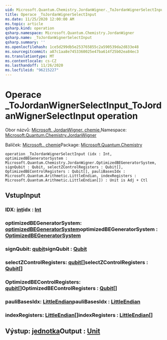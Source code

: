 ```yaml
---
uid: Microsoft.Quantum.Chemistry.JordanWigner._ToJordanWignerSelectInput
title: Operace _ToJordanWignerSelectInput
ms.date: 11/25/2020 12:00:00 AM
ms.topic: article
qsharp.kind: operation
qsharp.namespace: Microsoft.Quantum.Chemistry.JordanWigner
qsharp.name: _ToJordanWignerSelectInput
qsharp.summary: ''
ms.openlocfilehash: 1ce5d299db5e253765855c2a590539da2d833e48
ms.sourcegitcommit: a87c1aa8e7453360025e47ba614f25b02ea84ec3
ms.translationtype: MT
ms.contentlocale: cs-CZ
ms.lasthandoff: 11/26/2020
ms.locfileid: "96215227"
---
```

# <a name="_tojordanwignerselectinput-operation"></a><span data-ttu-id="72a7c-102">Operace _ToJordanWignerSelectInput</span><span class="sxs-lookup"><span data-stu-id="72a7c-102">_ToJordanWignerSelectInput operation</span></span>

<span data-ttu-id="72a7c-103">Obor názvů: [Microsoft. JordanWigner. chemie.](xref:Microsoft.Quantum.Chemistry.JordanWigner)</span><span class="sxs-lookup"><span data-stu-id="72a7c-103">Namespace: [Microsoft.Quantum.Chemistry.JordanWigner](xref:Microsoft.Quantum.Chemistry.JordanWigner)</span></span>

<span data-ttu-id="72a7c-104">Balíček: [Microsoft.. chemie](https://nuget.org/packages/Microsoft.Quantum.Chemistry)</span><span class="sxs-lookup"><span data-stu-id="72a7c-104">Package: [Microsoft.Quantum.Chemistry](https://nuget.org/packages/Microsoft.Quantum.Chemistry)</span></span>




```qsharp
operation _ToJordanWignerSelectInput (idx : Int, optimizedBEGeneratorSystem : Microsoft.Quantum.Chemistry.JordanWigner.OptimizedBEGeneratorSystem, signQubit : Qubit, selectZControlRegisters : Qubit[], OptimizedBEControlRegisters : Qubit[], pauliBasesIdx : Microsoft.Quantum.Arithmetic.LittleEndian, indexRegisters : Microsoft.Quantum.Arithmetic.LittleEndian[]) : Unit is Adj + Ctl
```


## <a name="input"></a><span data-ttu-id="72a7c-105">Vstup</span><span class="sxs-lookup"><span data-stu-id="72a7c-105">Input</span></span>

### <a name="idx--int"></a><span data-ttu-id="72a7c-106">IDX: [int](xref:microsoft.quantum.lang-ref.int)</span><span class="sxs-lookup"><span data-stu-id="72a7c-106">idx : [Int](xref:microsoft.quantum.lang-ref.int)</span></span>




### <a name="optimizedbegeneratorsystem--optimizedbegeneratorsystem"></a><span data-ttu-id="72a7c-107">optimizedBEGeneratorSystem: [optimizedBEGeneratorSystem](xref:Microsoft.Quantum.Chemistry.JordanWigner.OptimizedBEGeneratorSystem)</span><span class="sxs-lookup"><span data-stu-id="72a7c-107">optimizedBEGeneratorSystem : [OptimizedBEGeneratorSystem](xref:Microsoft.Quantum.Chemistry.JordanWigner.OptimizedBEGeneratorSystem)</span></span>




### <a name="signqubit--qubit"></a><span data-ttu-id="72a7c-108">signQubit: [qubit](xref:microsoft.quantum.lang-ref.qubit)</span><span class="sxs-lookup"><span data-stu-id="72a7c-108">signQubit : [Qubit](xref:microsoft.quantum.lang-ref.qubit)</span></span>




### <a name="selectzcontrolregisters--qubit"></a><span data-ttu-id="72a7c-109">selectZControlRegisters: [qubit](xref:microsoft.quantum.lang-ref.qubit)[]</span><span class="sxs-lookup"><span data-stu-id="72a7c-109">selectZControlRegisters : [Qubit](xref:microsoft.quantum.lang-ref.qubit)[]</span></span>




### <a name="optimizedbecontrolregisters--qubit"></a><span data-ttu-id="72a7c-110">OptimizedBEControlRegisters: [qubit](xref:microsoft.quantum.lang-ref.qubit)[]</span><span class="sxs-lookup"><span data-stu-id="72a7c-110">OptimizedBEControlRegisters : [Qubit](xref:microsoft.quantum.lang-ref.qubit)[]</span></span>




### <a name="paulibasesidx--littleendian"></a><span data-ttu-id="72a7c-111">pauliBasesIdx: [LittleEndian](xref:Microsoft.Quantum.Arithmetic.LittleEndian)</span><span class="sxs-lookup"><span data-stu-id="72a7c-111">pauliBasesIdx : [LittleEndian](xref:Microsoft.Quantum.Arithmetic.LittleEndian)</span></span>




### <a name="indexregisters--littleendian"></a><span data-ttu-id="72a7c-112">indexRegisters: [LittleEndian](xref:Microsoft.Quantum.Arithmetic.LittleEndian)[]</span><span class="sxs-lookup"><span data-stu-id="72a7c-112">indexRegisters : [LittleEndian](xref:Microsoft.Quantum.Arithmetic.LittleEndian)[]</span></span>





## <a name="output--unit"></a><span data-ttu-id="72a7c-113">Výstup: [jednotka](xref:microsoft.quantum.lang-ref.unit)</span><span class="sxs-lookup"><span data-stu-id="72a7c-113">Output : [Unit](xref:microsoft.quantum.lang-ref.unit)</span></span>

